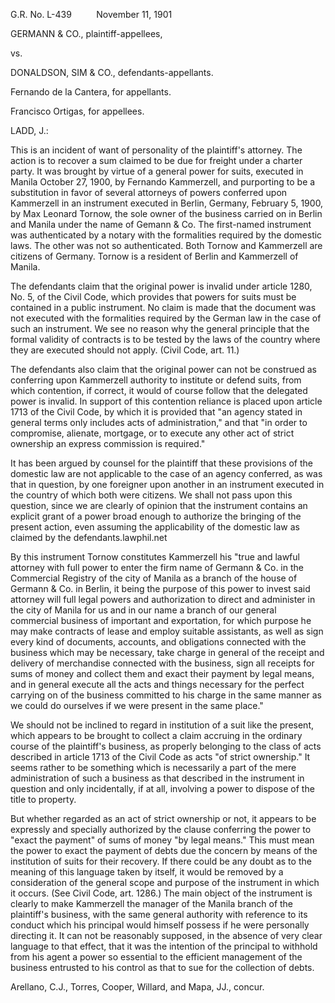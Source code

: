 G.R. No. L-439          November 11, 1901

  

GERMANN & CO., plaintiff-appellees,

vs.

DONALDSON, SIM & CO., defendants-appellants.

  

Fernando de la Cantera, for appellants.

Francisco Ortigas, for appellees.

  
  

LADD, J.:

  

This is an incident of want of personality of the plaintiff's attorney. The action is to recover a sum claimed to be due for freight under a charter party. It was brought by virtue of a general power for suits, executed in Manila October 27, 1900, by Fernando Kammerzell, and purporting to be a substitution in favor of several attorneys of powers conferred upon Kammerzell in an instrument executed in Berlin, Germany, February 5, 1900, by Max Leonard Tornow, the sole owner of the business carried on in Berlin and Manila under the name of Gemann & Co. The first-named instrument was authenticated by a notary with the formalities required by the domestic laws. The other was not so authenticated. Both Tornow and Kammerzell are citizens of Germany. Tornow is a resident of Berlin and Kammerzell of Manila.

  

The defendants claim that the original power is invalid under article 1280, No. 5, of the Civil Code, which provides that powers for suits must be contained in a public instrument. No claim is made that the document was not executed with the formalities required by the German law in the case of such an instrument. We see no reason why the general principle that the formal validity of contracts is to be tested by the laws of the country where they are executed should not apply. (Civil Code, art. 11.)

  

The defendants also claim that the original power can not be construed as conferring upon Kammerzell authority to institute or defend suits, from which contention, if correct, it would of course follow that the delegated power is invalid. In support of this contention reliance is placed upon article 1713 of the Civil Code, by which it is provided that "an agency stated in general terms only includes acts of administration," and that "in order to compromise, alienate, mortgage, or to execute any other act of strict ownership an express commission is required."

  

It has been argued by counsel for the plaintiff that these provisions of the domestic law are not applicable to the case of an agency conferred, as was that in question, by one foreigner upon another in an instrument executed in the country of which both were citizens. We shall not pass upon this question, since we are clearly of opinion that the instrument contains an explicit grant of a power broad enough to authorize the bringing of the present action, even assuming the applicability of the domestic law as claimed by the defendants.lawphil.net

  

By this instrument Tornow constitutes Kammerzell his "true and lawful attorney with full power to enter the firm name of Germann & Co. in the Commercial Registry of the city of Manila as a branch of the house of Germann & Co. in Berlin, it being the purpose of this power to invest said attorney will full legal powers and authorization to direct and administer in the city of Manila for us and in our name a branch of our general commercial business of important and exportation, for which purpose he may make contracts of lease and employ suitable assistants, as well as sign every kind of documents, accounts, and obligations connected with the business which may be necessary, take charge in general of the receipt and delivery of merchandise connected with the business, sign all receipts for sums of money and collect them and exact their payment by legal means, and in general execute all the acts and things necessary for the perfect carrying on of the business committed to his charge in the same manner as we could do ourselves if we were present in the same place."

  

We should not be inclined to regard in institution of a suit like the present, which appears to be brought to collect a claim accruing in the ordinary course of the plaintiff's business, as properly belonging to the class of acts described in article 1713 of the Civil Code as acts "of strict ownership." It seems rather to be something which is necessarily a part of the mere administration of such a business as that described in the instrument in question and only incidentally, if at all, involving a power to dispose of the title to property.

  

But whether regarded as an act of strict ownership or not, it appears to be expressly and specially authorized by the clause conferring the power to "exact the payment" of sums of money "by legal means." This must mean the power to exact the payment of debts due the concern by means of the institution of suits for their recovery. If there could be any doubt as to the meaning of this language taken by itself, it would be removed by a consideration of the general scope and purpose of the instrument in which it occurs. (See Civil Code, art. 1286.) The main object of the instrument is clearly to make Kammerzell the manager of the Manila branch of the plaintiff's business, with the same general authority with reference to its conduct which his principal would himself possess if he were personally directing it. It can not be reasonably supposed, in the absence of very clear language to that effect, that it was the intention of the principal to withhold from his agent a power so essential to the efficient management of the business entrusted to his control as that to sue for the collection of debts.

  

Arellano, C.J., Torres, Cooper, Willard, and Mapa, JJ., concur.
